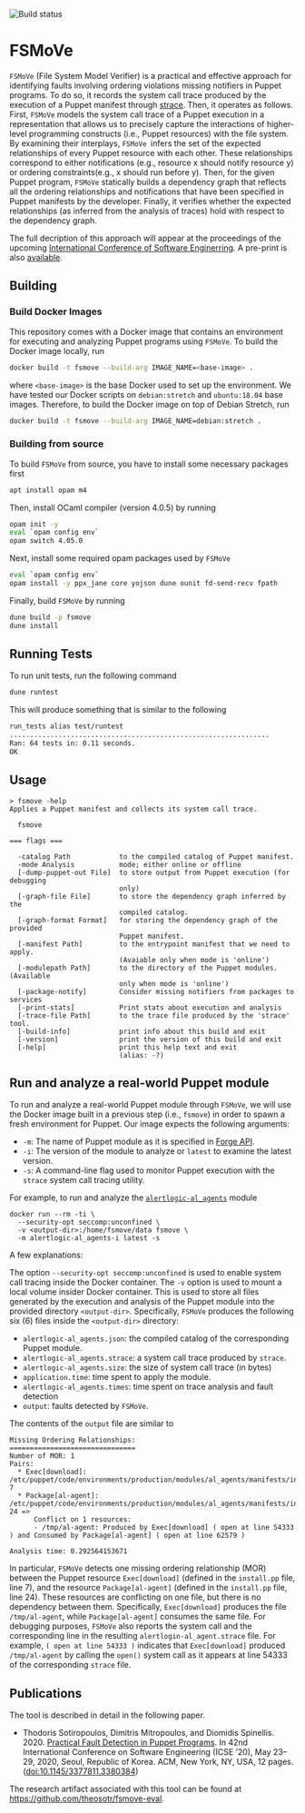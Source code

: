 ![Build status](https://api.travis-ci.org/AUEB-BALab/fsmove.svg?branch=master)

# FSMoVe

`FSMoVe`
(File System Model Verifier)
is a practical and effective approach
for identifying faults involving ordering violations
missing notifiers in Puppet programs.
To do so, it records the system call trace produced by
the execution of a Puppet manifest through [strace](https://strace.io/).
Then, it operates as follows.
First, `FSMoVe` models the system call trace of
a Puppet execution in a representation
that allows us to precisely capture the interactions
of higher-level programming constructs (i.e., Puppet resources)
with the file system.
By examining their interplays, `FSMoVe `infers the set of the
expected relationships of every Puppet resource with each other.
These relationships correspond to either notifications
(e.g., resource x should notify resource y)
or ordering constraints(e.g., x should run before y).
Then, for the given Puppet program,
`FSMoVe` statically builds a dependency graph
that reflects all the ordering relationships
and notifications that have been specified in Puppet manifests
by the developer. Finally, it verifies whether the expected
relationships (as inferred from the analysis of traces)
hold with respect to the dependency graph.


The full decription of this approach will appear at the proceedings of the upcoming
[International Conference of Software Enginerring](https://conf.researchr.org/track/icse-2020/).
A pre-print is also [available](https://dimitro.gr/assets/papers/SMS20.pdf).


## Building

### Build Docker Images

This repository comes with
a Docker image that contains
an environment for executing and analyzing Puppet programs
using `FSMoVe`.
To build the Docker image locally, run
```bash
docker build -t fsmove --build-arg IMAGE_NAME=<base-image> .
```
where `<base-image>` is the base Docker used to set up
the environment. We have tested our Docker scripts
on `debian:stretch` and `ubuntu:18.04` base images.
Therefore,
to build the Docker image on top of Debian Stretch,
run
```bash
docker build -t fsmove --build-arg IMAGE_NAME=debian:stretch .
```

### Building from source

To build `FSMoVe` from source, you have to
install some necessary packages first
```bash
apt install opam m4
```
Then, install OCaml compiler
(version 4.0.5)
by running
```bash
opam init -y
eval `opam config env`
opam switch 4.05.0
```

Next, install some required opam packages used by `FSMoVe`
```bash
eval `opam config env`
opam install -y ppx_jane core yojson dune ounit fd-send-recv fpath
```

Finally, build `FSMoVe` by running
```bash
dune build -p fsmove
dune install
```

## Running Tests

To run unit tests, run the following command

```bash
dune runtest
```

This will produce something that is similar to the following

```bash
run_tests alias test/runtest
................................................................
Ran: 64 tests in: 0.11 seconds.
OK
```

## Usage

```
> fsmove -help
Applies a Puppet manifest and collects its system call trace.

  fsmove

=== flags ===

  -catalog Path            to the compiled catalog of Puppet manifest.
  -mode Analysis           mode; either online or offline
  [-dump-puppet-out File]  to store output from Puppet execution (for debugging
                           only)
  [-graph-file File]       to store the dependency graph inferred by the
                           compiled catalog.
  [-graph-format Format]   for storing the dependency graph of the provided
                           Puppet manifest.
  [-manifest Path]         to the entrypoint manifest that we need to apply.
                           (Avaiable only when mode is 'online')
  [-modulepath Path]       to the directory of the Puppet modules. (Available
                           only when mode is 'online')
  [-package-notify]        Consider missing notifiers from packages to services
  [-print-stats]           Print stats about execution and analysis
  [-trace-file Path]       to the trace file produced by the 'strace' tool.
  [-build-info]            print info about this build and exit
  [-version]               print the version of this build and exit
  [-help]                  print this help text and exit
                           (alias: -?)

```

## Run and analyze a real-world Puppet module

To run and analyze a real-world Puppet module
through `FSMoVe`, we will use the Docker image
built in a previous step (i.e., `fsmove`)
in order to spawn a fresh environment for Puppet.
Our image expects the following arguments:
* `-m`: The name of Puppet module as it is specified in
 [Forge API](https://forge.puppet.com/).
* `-i`: The version of the module to analyze or `latest`
  to examine the latest version.
* `-s`: A command-line flag used to monitor Puppet execution
 with the `strace` system call tracing utility.

For example, to run and analyze the [`alertlogic-al_agents`](https://forge.puppet.com/alertlogic/al_agents) module
```
docker run --rm -ti \
  --security-opt seccomp:unconfined \
  -v <output-dir>:/home/fsmove/data fsmove \
  -m alertlogic-al_agents-i latest -s
```
A few explanations:

The option `--security-opt seccomp:unconfined` is used to
enable system call tracing inside the Docker container.
The `-v` option is used to mount a local volume
insider Docker container. This is used to store all files
generated by the execution and analysis of the Puppet module
into the provided directory `<output-dir>`.
Specifically, `FSMoVe` produces the following six (6) files
inside the `<output-dir>` directory:
* `alertlogic-al_agents.json`: the compiled catalog of the corresponding Puppet module.
* `alertlogic-al_agents.strace`: a system call trace produced by `strace`.
* `alertlogic-al_agents.size`: the size of system call trace (in bytes)
* `application.time`: time spent to apply the module.
* `alertlogic-al_agents.times`: time spent on trace analysis and fault detection
* `output`: faults detected by `FSMoVe`.

The contents of the `output` file are similar to
```
Missing Ordering Relationships:
===============================
Number of MOR: 1
Pairs:
  * Exec[download]: /etc/puppet/code/environments/production/modules/al_agents/manifests/install.pp: 7
  * Package[al-agent]: /etc/puppet/code/environments/production/modules/al_agents/manifests/install.pp: 24 =>
      Conflict on 1 resources:
      - /tmp/al-agent: Produced by Exec[download] ( open at line 54333 ) and Consumed by Package[al-agent] ( open at line 62579 )

Analysis time: 0.292564153671
```

In particular,
`FSMoVe` detects one missing ordering relationship (MOR)
between the Puppet resource `Exec[download]`
(defined in the `install.pp` file, line 7),
and the resource `Package[al-agent]`
(defined in the `install.pp` file, line 24).
These resources are conflicting on one file,
but there is no dependency between them.
Specifically,
`Exec[download]` produces the file `/tmp/al-agent`,
while `Package[al-agent]` consumes the same file.
For debugging purposes,
`FSMoVe` also reports the system call
and the corresponding line in
the resulting `alertlogin-al_agent.strace` file.
For example, `( open at line 54333 )`
indicates that `Exec[download]` produced
`/tmp/al-agent` by calling the `open()` system call
as it appears at line 54333 of
the corresponding `strace` file.

## Publications

The tool is described in detail in the following paper.

* Thodoris Sotiropoulos, Dimitris Mitropoulos, and Diomidis Spinellis. 2020.
  [Practical Fault Detection in Puppet Programs](https://dl.acm.org/doi/pdf/10.1145/3377811.3380384).
  In 42nd International Conference on Software Engineering (ICSE ’20), May 23–29, 2020, Seoul, Republic of Korea.
  ACM, New York, NY, USA, 12 pages. 
  ([doi:10.1145/3377811.3380384](https://doi.org/10.1145/3377811.3380384))

The research artifact associated with this tool can be found at https://github.com/theosotr/fsmove-eval.
